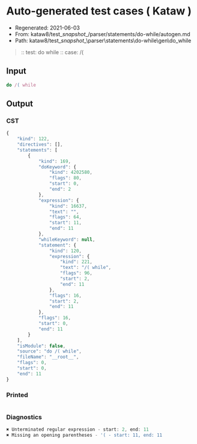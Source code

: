# Auto-generated test cases ( Kataw )
- Regenerated: 2021-06-03
- From: kataw8/test\__snapshot__/parser/statements/do-while/autogen.md
- Path: kataw8/test\__snapshot__\parser\statements\do-while\gen\do_while
> :: test: do while
> :: case: /(
## Input

`````js
do /( while
`````
## Output

### CST

```javascript
{
    "kind": 122,
    "directives": [],
    "statements": [
        {
            "kind": 169,
            "doKeyword": {
                "kind": 4202580,
                "flags": 80,
                "start": 0,
                "end": 2
            },
            "expression": {
                "kind": 16637,
                "text": "",
                "flags": 64,
                "start": 11,
                "end": 11
            },
            "whileKeyword": null,
            "statement": {
                "kind": 120,
                "expression": {
                    "kind": 221,
                    "text": "/( while",
                    "flags": 96,
                    "start": 2,
                    "end": 11
                },
                "flags": 16,
                "start": 2,
                "end": 11
            },
            "flags": 16,
            "start": 0,
            "end": 11
        }
    ],
    "isModule": false,
    "source": "do /( while",
    "fileName": "__root__",
    "flags": 0,
    "start": 0,
    "end": 11
}
```

### Printed

```javascript

```

### Diagnostics

```javascript
✖ Unterminated regular expression - start: 2, end: 11
✖ Missing an opening parentheses - '( - start: 11, end: 11

```

